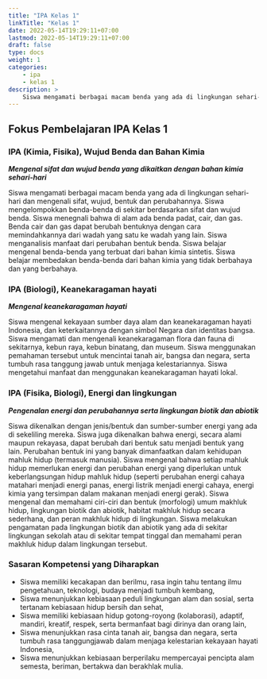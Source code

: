 ```yaml
---
title: "IPA Kelas 1"
linkTitle: "Kelas 1"
date: 2022-05-14T19:29:11+07:00
lastmod: 2022-05-14T19:29:11+07:00
draft: false
type: docs
weight: 1
categories:
    - ipa
    - kelas 1
description: >
    Siswa mengamati berbagai macam benda yang ada di lingkungan sehari-hari dan mengenali sifat, wujud, bentuk dan perubahannya. Siswa mengelompokkan benda-benda di sekitar berdasarkan sifat dan wujud benda. Siswa menegnali bahwa di alam ada benda padat, cair, dan gas
---
```


## Fokus Pembelajaran IPA Kelas 1

### IPA (Kimia, Fisika), Wujud Benda dan Bahan Kimia
***Mengenal sifat dan wujud benda yang dikaitkan dengan bahan kimia sehari-hari***

Siswa mengamati berbagai macam benda yang ada di lingkungan sehari-hari dan mengenali sifat, wujud, bentuk dan perubahannya. Siswa mengelompokkan benda-benda di sekitar berdasarkan sifat dan wujud benda. Siswa menegnali bahwa di alam ada benda padat, cair, dan gas. Benda cair dan gas dapat berubah bentuknya dengan cara memindahkannya dari wadah yang satu ke wadah yang lain. Siswa menganalisis manfaat dari perubahan bentuk benda. Siswa belajar mengenal benda-benda yang terbuat dari bahan kimia sintetis. Siswa belajar membedakan benda-benda dari bahan kimia yang tidak berbahaya dan yang berbahaya.

### IPA (Biologi), Keanekaragaman hayati
***Mengenal keanekaragaman hayati***

Siswa mengenal kekayaan sumber daya alam dan keanekaragaman hayati Indonesia, dan keterkaitannya dengan simbol Negara dan identitas bangsa. Siswa mengamati dan mengenali keanekaragaman flora dan fauna di sekitarnya, kebun raya, kebun binatang, dan museum. Siswa menggunakan pemahaman tersebut untuk mencintai tanah air, bangsa dan negara, serta tumbuh rasa tanggung jawab untuk menjaga kelestariannya. Siswa mengetahui manfaat dan menggunakan keanekaragaman hayati lokal.

### IPA (Fisika, Biologi), Energi dan lingkungan
***Pengenalan energi dan perubahannya serta lingkungan biotik dan abiotik***

Siswa dikenalkan dengan jenis/bentuk dan sumber-sumber energi yang ada di sekeliling mereka. Siswa juga dikenalkan bahwa energi, secara alami maupun rekayasa, dapat berubah dari bentuk satu menjadi bentuk yang lain. Perubahan bentuk ini yang banyak dimanfaatkan dalam kehidupan mahluk hidup (termasuk manusia). Siswa mengenal bahwa setiap mahluk hidup memerlukan energi dan perubahan energi yang diperlukan untuk keberlangsungan hidup mahluk hidup (seperti perubahan energi cahaya matahari menjadi energi panas, energi listrik menjadi energi cahaya, energi kimia yang tersimpan dalam makanan menjadi energi gerak).
Siswa mengenal dan memahami ciri-ciri dan bentuk (morfologi) umum makhluk hidup, lingkungan biotik dan abiotik, habitat makhluk hidup secara sederhana, dan peran makhluk hidup di lingkungan. Siswa melakukan pengamatan pada lingkungan biotik dan abiotik yang ada di sekitar lingkungan sekolah atau di sekitar tempat tinggal dan memahami peran makhluk hidup dalam lingkungan tersebut.

### Sasaran Kompetensi yang Diharapkan
- Siswa memiliki kecakapan dan berilmu, rasa ingin tahu tentang ilmu pengetahuan, teknologi, budaya menjadi tumbuh kembang,
- Siswa menunjukkan kebiasaan peduli lingkungan alam dan sosial, serta tertanam kebiasaan hidup bersih dan sehat,
- Siswa memiliki kebiasaan hidup gotong-royong (kolaborasi), adaptif, mandiri, kreatif, respek, serta bermanfaat bagi dirinya dan orang lain,
- Siswa menunjukkan rasa cinta tanah air, bangsa dan negara, serta tumbuh rasa tanggungjawab dalam menjaga kelestarian kekayaan hayati Indonesia,
- Siswa menunjukkan kebiasaan berperilaku mempercayai pencipta alam semesta, beriman, bertakwa dan berakhlak mulia.